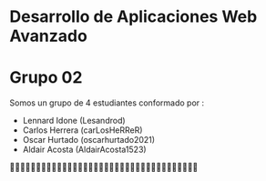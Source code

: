 # Desarrollo de Aplicaciones Web Avanzado
# Grupo 02 

Somos un grupo de 4 estudiantes conformado por :
- Lennard Idone (Lesandrod)
- Carlos Herrera (carLosHeRReR)
- Oscar Hurtado (oscarhurtado2021)
- Aldair Acosta (AldairAcosta1523)



🧀🧀🧀🧀🧀🧀🧀🧀🧀🧀🧀🧀🧀🧀🧀🧀🧀🧀🧀🧀🧀🧀🧀🧀🧀🧀🧀🧀🧀🧀🧀🧀🧀🧀🧀🧀

